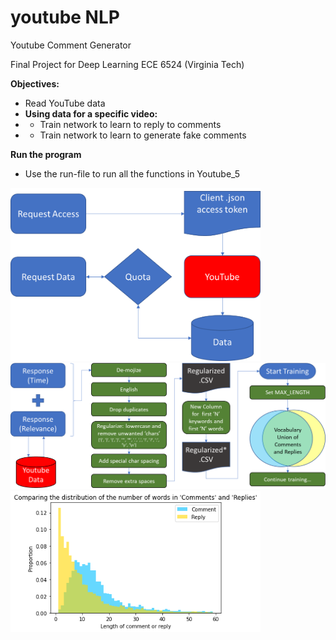 # youtube NLP
Youtube Comment Generator

Final Project for Deep Learning ECE 6524 (Virginia Tech)

**Objectives:**
- Read YouTube data
- **Using data for a specific video:**
- - Train network to learn to reply to comments
- - Train network to learn to generate fake comments 

**Run the program**
- Use the run-file to run all the functions in Youtube_5


<img src="https://github.com/beric7/youtube_NLP/blob/main/Figures/Access_token.png" width="400">
<img src="https://github.com/beric7/youtube_NLP/blob/main/Figures/Data_annotation_flow_maxlength.png" width="600">
<img src="https://github.com/beric7/youtube_NLP/blob/main/Figures/Comment_Reply_histo_zoom.png" width="400">
